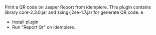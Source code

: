 Print a QR code on Jasper Report from idempiere. This plugin contains library core-2.3.0.jar and zxing-j2se-1.7.jar for generate QR code. e

- Install plugin
- Run "Report Qr" on idempiere. 

